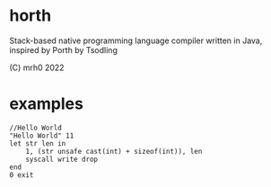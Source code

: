 # horth
 Stack-based native programming language compiler written in Java, inspired by Porth by Tsodling
 
 (C) mrh0 2022

# examples

```
//Hello World
"Hello World" 11
let str len in
    1, (str unsafe cast(int) + sizeof(int)), len
    syscall write drop
end
0 exit

```
